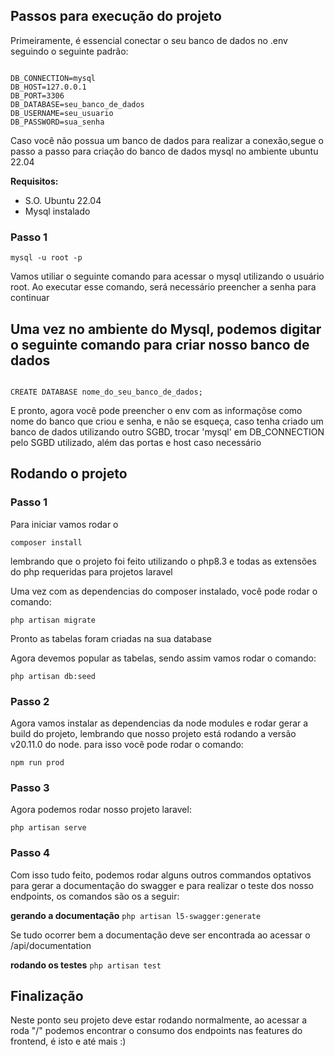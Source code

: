 <h2>Passos para execução do projeto</h2>
<p>Primeiramente, é essencial conectar o seu banco de dados no .env seguindo o seguinte padrão:</p>
<code>
DB_CONNECTION=mysql 
DB_HOST=127.0.0.1 
DB_PORT=3306 
DB_DATABASE=seu_banco_de_dados 
DB_USERNAME=seu_usuario 
DB_PASSWORD=sua_senha
</code>

<p>Caso você não possua um banco de dados para realizar a conexão,segue o passo a passo para criação do banco de dados mysql no ambiente ubuntu 22.04</p>

<strong>Requisitos:</strong>
<ul>
    <li>S.O. Ubuntu 22.04</li>
    <li>Mysql instalado</li>
</ul>

<h3>Passo 1</h3>
<code>mysql -u root -p</code>
<p>Vamos utiliar o seguinte comando para acessar o mysql utilizando o usuário root. Ao executar esse comando, será necessário preencher a senha para continuar</p>
<h2>Uma vez no ambiente do Mysql, podemos digitar o seguinte comando para criar nosso banco de dados</h2>
<code>
CREATE DATABASE nome_do_seu_banco_de_dados;
</code>
<p>E pronto, agora você pode preencher o env com as informaçõse como nome do banco que criou e senha, e não se esqueça, caso tenha criado um banco de dados utilizando outro SGBD, trocar 'mysql' em DB_CONNECTION pelo SGBD utilizado, além das portas e host caso necessário</p>

<h2>Rodando o projeto</h2>
<h3>Passo 1 </h3>
<p>Para iniciar vamos rodar o </p>
<code>composer install</code>
<p>lembrando que o projeto foi feito utilizando o php8.3 e todas as extensões do php requeridas para projetos laravel</p>
<p>Uma vez com as dependencias do composer instalado, você pode rodar o comando:</p>
<code>php artisan migrate</code>
<p>Pronto as tabelas foram criadas na sua database</p>
<p>Agora devemos popular as tabelas, sendo assim vamos rodar o comando:</p>
<code>php artisan db:seed</code>
<h3>Passo 2</h3>
<p>Agora vamos instalar as dependencias da node modules e rodar gerar a build do projeto, lembrando que nosso projeto está rodando a versão v20.11.0 do node. para isso você pode rodar o comando:</p>
<code>npm run prod</code>
<h3>Passo 3</h3>
<p>Agora podemos rodar nosso projeto laravel:</p>
<code>php artisan serve</code>
<h3>Passo 4</h3>
<p>Com isso tudo feito, podemos rodar alguns outros commandos optativos para gerar a documentação do swagger e para realizar o teste dos nosso endpoints, os comandos são os a seguir:</p>
<strong>gerando a documentação</strong>
<code>php artisan l5-swagger:generate</code>
<p>Se tudo ocorrer bem a documentação deve ser encontrada ao acessar o /api/documentation</p>
<strong>rodando os testes</strong>
<code>php artisan test</code>
<h2>Finalização</h2>
<p>Neste ponto seu projeto deve estar rodando normalmente, ao acessar a roda "/" podemos encontrar o consumo dos endpoints nas features do frontend, é isto e até mais :)</p>
